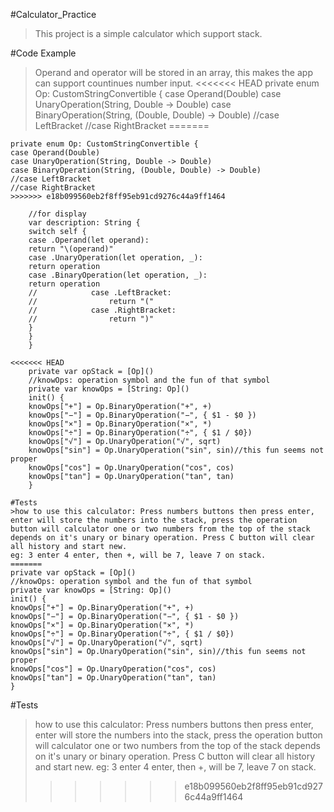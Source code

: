 #Calculator_Practice 
>This project is a simple calculator which support stack.

#Code Example
>Operand and operator will be stored in an array, this makes the app can support countinues number input.
<<<<<<< HEAD
    private enum Op: CustomStringConvertible {
    case Operand(Double)
    case UnaryOperation(String, Double -> Double)
    case BinaryOperation(String, (Double, Double) -> Double)
    //case LeftBracket
    //case RightBracket
=======
```
private enum Op: CustomStringConvertible {
case Operand(Double)
case UnaryOperation(String, Double -> Double)
case BinaryOperation(String, (Double, Double) -> Double)
//case LeftBracket
//case RightBracket
>>>>>>> e18b099560eb2f8ff95eb91cd9276c44a9ff1464

    //for display
    var description: String {
    switch self {
    case .Operand(let operand):
    return "\(operand)"
    case .UnaryOperation(let operation, _):
    return operation
    case .BinaryOperation(let operation, _):
    return operation
    //            case .LeftBracket:
    //                return "("
    //            case .RightBracket:
    //                return ")"
    }
    }
    }

<<<<<<< HEAD
    private var opStack = [Op]()
    //knowOps: operation symbol and the fun of that symbol
    private var knowOps = [String: Op]()
    init() {
    knowOps["+"] = Op.BinaryOperation("+", +)
    knowOps["−"] = Op.BinaryOperation("−", { $1 - $0 })
    knowOps["×"] = Op.BinaryOperation("×", *)
    knowOps["÷"] = Op.BinaryOperation("÷", { $1 / $0})
    knowOps["√"] = Op.UnaryOperation("√", sqrt)
    knowOps["sin"] = Op.UnaryOperation("sin", sin)//this fun seems not proper
    knowOps["cos"] = Op.UnaryOperation("cos", cos)
    knowOps["tan"] = Op.UnaryOperation("tan", tan)
    }

#Tests
>how to use this calculator: Press numbers buttons then press enter, enter will store the numbers into the stack, press the operation button will calculator one or two numbers from the top of the stack depends on it's unary or binary operation. Press C button will clear all history and start new. 
eg: 3 enter 4 enter, then +, will be 7, leave 7 on stack.
=======
private var opStack = [Op]()
//knowOps: operation symbol and the fun of that symbol
private var knowOps = [String: Op]()
init() {
knowOps["+"] = Op.BinaryOperation("+", +)
knowOps["−"] = Op.BinaryOperation("−", { $1 - $0 })
knowOps["×"] = Op.BinaryOperation("×", *)
knowOps["÷"] = Op.BinaryOperation("÷", { $1 / $0})
knowOps["√"] = Op.UnaryOperation("√", sqrt)
knowOps["sin"] = Op.UnaryOperation("sin", sin)//this fun seems not proper
knowOps["cos"] = Op.UnaryOperation("cos", cos)
knowOps["tan"] = Op.UnaryOperation("tan", tan)
}
```

#Tests
>how to use this calculator: Press numbers buttons then press enter, enter will store the numbers into the stack, press the operation button will calculator one or two numbers from the top of the stack depends on it's unary or binary operation. Press C button will clear all history and start new. 
eg: 3 enter 4 enter, then +, will be 7, leave 7 on stack.
>>>>>>> e18b099560eb2f8ff95eb91cd9276c44a9ff1464

